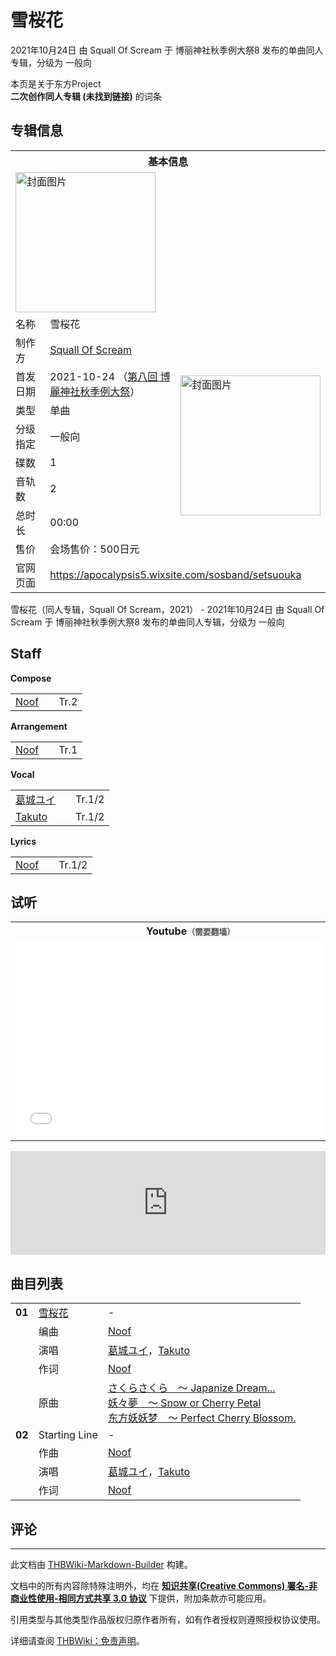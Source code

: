 # 雪桜花

<!-- source html: G:\repos\THBWiki-Markdown-Builder\THBWikiMarkdown\Temp\main\0\09\ns0%3A%E9%9B%AA%E6%A1%9C%E8%8A%B1.html -->

2021年10月24日 由 Squall Of Scream 于 博丽神社秋季例大祭8 发布的单曲同人专辑，分级为 一般向

本页是关于东方Project  
 **二次创作同人专辑 (未找到链接)** 的词条
## 专辑信息

<table><tbody><tr><th colspan="3">基本信息</th></tr><tr><td class="cover-artwork-mobile" colspan="2"><a href="./文件-雪桜花封面.jpg.md" class="image" title="封面图片"><img alt="封面图片" src="https://upload.thwiki.cc/thumb/0/09/%E9%9B%AA%E6%A1%9C%E8%8A%B1%E5%B0%81%E9%9D%A2.jpg/224px-%E9%9B%AA%E6%A1%9C%E8%8A%B1%E5%B0%81%E9%9D%A2.jpg" decoding="async" loading="lazy" width="224" height="224" srcset="https://upload.thwiki.cc/thumb/0/09/%E9%9B%AA%E6%A1%9C%E8%8A%B1%E5%B0%81%E9%9D%A2.jpg/336px-%E9%9B%AA%E6%A1%9C%E8%8A%B1%E5%B0%81%E9%9D%A2.jpg 1.5x, https://upload.thwiki.cc/thumb/0/09/%E9%9B%AA%E6%A1%9C%E8%8A%B1%E5%B0%81%E9%9D%A2.jpg/448px-%E9%9B%AA%E6%A1%9C%E8%8A%B1%E5%B0%81%E9%9D%A2.jpg 2x" data-file-width="1080" data-file-height="1078"></a></td>
</tr><tr><td class="label">名称</td><td colspan="2"> 雪桜花 </td></tr><tr><td class="label">制作方</td><td><a href="./Squall_Of_Scream.md" title="Squall Of Scream">Squall Of Scream</a></td><td class="cover-artwork" rowspan="8" style="min-width:224px;"><a href="./文件-雪桜花封面.jpg.md" class="image" title="封面图片"><img alt="封面图片" src="https://upload.thwiki.cc/thumb/0/09/%E9%9B%AA%E6%A1%9C%E8%8A%B1%E5%B0%81%E9%9D%A2.jpg/224px-%E9%9B%AA%E6%A1%9C%E8%8A%B1%E5%B0%81%E9%9D%A2.jpg" decoding="async" loading="lazy" width="224" height="224" srcset="https://upload.thwiki.cc/thumb/0/09/%E9%9B%AA%E6%A1%9C%E8%8A%B1%E5%B0%81%E9%9D%A2.jpg/336px-%E9%9B%AA%E6%A1%9C%E8%8A%B1%E5%B0%81%E9%9D%A2.jpg 1.5x, https://upload.thwiki.cc/thumb/0/09/%E9%9B%AA%E6%A1%9C%E8%8A%B1%E5%B0%81%E9%9D%A2.jpg/448px-%E9%9B%AA%E6%A1%9C%E8%8A%B1%E5%B0%81%E9%9D%A2.jpg 2x" data-file-width="1080" data-file-height="1078"></a></td>
</tr><tr><td class="label">首发日期</td><td>2021-10-24&#160;（<a href="/展会作品列表?e=%E5%8D%9A%E4%B8%BD%E7%A5%9E%E7%A4%BE%E7%A7%8B%E5%AD%A3%E4%BE%8B%E5%A4%A7%E7%A5%AD%238">第八回 博麗神社秋季例大祭</a>）</td></tr><tr><td class="label">类型</td><td>单曲</td></tr><tr><td class="label">分级指定</td><td>一般向</td></tr><tr><td class="label">碟数</td><td>1</td></tr><tr><td class="label">音轨数</td><td>2</td></tr><tr><td class="label">总时长</td><td>00:00</td></tr><tr><td class="label">售价</td><td>会场售价：500日元</td></tr>
<tr><td class="label">官网页面</td><td colspan="2"><a rel="nofollow" class="external free" href="https://apocalypsis5.wixsite.com/sosband/setsuouka">https://apocalypsis5.wixsite.com/sosband/setsuouka</a></td></tr></tbody></table>

雪桜花（同人专辑，Squall Of Scream，2021） - 2021年10月24日 由 Squall Of Scream 于 博丽神社秋季例大祭8 发布的单曲同人专辑，分级为 一般向
## Staff
  
 **Compose**   

<table><tbody><tr><td><a href="/index.php?title=Noof&amp;action=edit&amp;redlink=1" class="new" title="Noof（页面不存在）">Noof</a></td><td></td><td>Tr.2</td></tr></tbody></table>

  
 **Arrangement**   

<table><tbody><tr><td><a href="/index.php?title=Noof&amp;action=edit&amp;redlink=1" class="new" title="Noof（页面不存在）">Noof</a></td><td></td><td>Tr.1</td></tr></tbody></table>

  
 **Vocal**   

<table><tbody><tr><td><a href="./葛城ユイ.md" title="葛城ユイ">葛城ユイ</a></td><td></td><td>Tr.1/2</td></tr><tr><td><a href="/index.php?title=Takuto&amp;action=edit&amp;redlink=1" class="new" title="Takuto（页面不存在）">Takuto</a></td><td></td><td>Tr.1/2</td></tr></tbody></table>

  
 **Lyrics**   

<table><tbody><tr><td><a href="/index.php?title=Noof&amp;action=edit&amp;redlink=1" class="new" title="Noof（页面不存在）">Noof</a></td><td></td><td>Tr.1/2</td></tr></tbody></table>


## 试听

<table>

<tbody><tr>
<th>Youtube<span style="font-family: sans-serif; cursor: default; color:#555; font-size: 0.8em; bottom: 0.1em; font-weight: bold;" title="连接到需要翻墙网页">（需要翻墙）</span>
</th></tr>
<tr>
<td><iframe width="560" height="315" src="//www.youtube-nocookie.com/embed/0xe0GBBL7Ow?" frameborder="0" allowfullscreen=""></iframe>
</td></tr></tbody></table>


  
<iframe width="100%" height="166" scrolling="no" frameborder="no" src="https://w.soundcloud.com/player/?url=https%3A//api.soundcloud.com/tracks/1136334274&amp;color=ff5500&amp;auto_play=false&amp;hide_related=false&amp;show_comments=true&amp;show_user=true&amp;show_reposts=false&amp;visual=false"></iframe>

  

## 曲目列表

<table><tbody><tr><td id="1" class="infoRD"><b>01</b></td><td id="雪桜花" colspan="2" class="title"><span class="new" title="（歌词页面不存在）"><a href="/index.php?title=%E6%AD%8C%E8%AF%8D:%E9%9B%AA%E6%A1%9C%E8%8A%B1&amp;boilerplate=模板:页面模板/曲目歌词&amp;action=edit">雪桜花</a></span><span class="thcsearchlinks"><a rel="nofollow" class="external text" href="https://cd.thwiki.cc?arrange=Noof&amp;vocal=葛城ユイ，Takuto&amp;lyric=Noof&amp;ogmusic=さくらさくら　～ Japanize Dream...，妖々夢　～ Snow or Cherry Petal&amp;fromwiki=雪桜花"><span title="搜索相似同人曲"></span></a></span></td><td class="time">-</td></tr><tr><td class="left"></td><td class="label">编曲</td><td class="text" colspan="2"><a href="/index.php?title=Noof&amp;action=edit&amp;redlink=1" class="new" title="Noof（页面不存在）">Noof</a><span class="thcsearchlinks"><a rel="nofollow" class="external text" href="https://cd.thwiki.cc?arrange=，Noof&amp;fromwiki=雪桜花"><span></span></a></span></td></tr><tr><td class="left"></td><td class="label">演唱</td><td class="text" colspan="2"><a href="./葛城ユイ.md" title="葛城ユイ">葛城ユイ</a>，<a href="/index.php?title=Takuto&amp;action=edit&amp;redlink=1" class="new" title="Takuto（页面不存在）">Takuto</a><span class="thcsearchlinks"><a rel="nofollow" class="external text" href="https://cd.thwiki.cc?vocal=葛城ユイ，Takuto&amp;fromwiki=雪桜花"><span></span></a></span></td></tr><tr><td class="left"></td><td class="label">作词</td><td class="text" colspan="2"><a href="/index.php?title=Noof&amp;action=edit&amp;redlink=1" class="new" title="Noof（页面不存在）">Noof</a><span class="thcsearchlinks"><a rel="nofollow" class="external text" href="https://cd.thwiki.cc?lyric=Noof&amp;fromwiki=雪桜花"><span></span></a></span></td></tr><tr><td class="left"></td><td class="label">原曲</td><td class="text" colspan="2"><span class="thcsearchlinks"><a rel="nofollow" class="external text" href="https://cd.thwiki.cc?ogmusic=さくらさくら　～ Japanize Dream...，妖々夢　～ Snow or Cherry Petal&amp;fromwiki=雪桜花"><span></span></a></span><div class="ogmusic"><a href="/%E3%81%95%E3%81%8F%E3%82%89%E3%81%95%E3%81%8F%E3%82%89_%EF%BD%9E_Japanize_Dream..." class="mw-redirect" title="さくらさくら ～ Japanize Dream...">さくらさくら　～ Japanize Dream...</a></div><div class="ogmusic"><a href="/%E5%A6%96%E3%80%85%E5%A4%A2_%EF%BD%9E_Snow_or_Cherry_Petal" class="mw-redirect" title="妖々夢 ～ Snow or Cherry Petal">妖々夢　～ Snow or Cherry Petal</a></div><div class="source"><a href="/%E4%B8%9C%E6%96%B9%E5%A6%96%E5%A6%96%E6%A2%A6_%EF%BD%9E_Perfect_Cherry_Blossom." class="mw-redirect" title="东方妖妖梦 ～ Perfect Cherry Blossom.">东方妖妖梦　～ Perfect Cherry Blossom.</a></div></td></tr>
<tr><td id="2" class="infoRL"><b>02</b></td><td id="Starting_Line" colspan="2" class="title">Starting Line<span class="thcsearchlinks"><a rel="nofollow" class="external text" href="https://cd.thwiki.cc?arrange=Noof&amp;vocal=葛城ユイ，Takuto&amp;lyric=Noof&amp;fromwiki=雪桜花"><span title="搜索相似同人曲"></span></a></span></td><td class="time">-</td></tr><tr><td class="left"></td><td class="label">作曲</td><td class="text" colspan="2"><a href="/index.php?title=Noof&amp;action=edit&amp;redlink=1" class="new" title="Noof（页面不存在）">Noof</a><span class="thcsearchlinks"><a rel="nofollow" class="external text" href="https://cd.thwiki.cc?arrange=，Noof&amp;fromwiki=雪桜花"><span></span></a></span></td></tr><tr><td class="left"></td><td class="label">演唱</td><td class="text" colspan="2"><a href="./葛城ユイ.md" title="葛城ユイ">葛城ユイ</a>，<a href="/index.php?title=Takuto&amp;action=edit&amp;redlink=1" class="new" title="Takuto（页面不存在）">Takuto</a><span class="thcsearchlinks"><a rel="nofollow" class="external text" href="https://cd.thwiki.cc?vocal=葛城ユイ，Takuto&amp;fromwiki=雪桜花"><span></span></a></span></td></tr><tr><td class="left"></td><td class="label">作词</td><td class="text" colspan="2"><a href="/index.php?title=Noof&amp;action=edit&amp;redlink=1" class="new" title="Noof（页面不存在）">Noof</a><span class="thcsearchlinks"><a rel="nofollow" class="external text" href="https://cd.thwiki.cc?lyric=Noof&amp;fromwiki=雪桜花"><span></span></a></span></td></tr></tbody></table>


## 评论




---

此文档由 [THBWiki-Markdown-Builder](https://github.com/Delsin-Yu/THBWiki-Markdown-Builder) 构建。

文档中的所有内容除特殊注明外，均在 [**知识共享(Creative Commons) 署名-非商业性使用-相同方式共享 3.0 协议**](https://creativecommons.org/licenses/by-sa/3.0/deed.zh-hans) 下提供，附加条款亦可能应用。

引用类型与其他类型作品版权归原作者所有，如有作者授权则遵照授权协议使用。

详细请查阅 [THBWiki：免责声明](https://thbwiki.cc/THBWiki:%E5%85%8D%E8%B4%A3%E5%A3%B0%E6%98%8E)。

